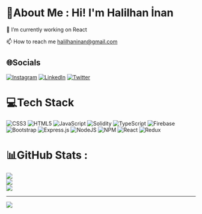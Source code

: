 # 💫About Me : Hi!  I'm Halilhan İnan
🔭 I’m currently working on React

📫 How to reach me halilhaninan@gmail.com

## 🌐Socials
[![Instagram](https://img.shields.io/badge/Instagram-%23E4405F.svg?logo=Instagram&logoColor=white)](https://instagram.com/https://t.co/vhwbxgz6qd) [![LinkedIn](https://img.shields.io/badge/LinkedIn-%230077B5.svg?logo=linkedin&logoColor=white)](https://linkedin.com/in/https://www.linkedin.com/in/halilhan-inan-757146234/) [![Twitter](https://img.shields.io/badge/Twitter-%231DA1F2.svg?logo=Twitter&logoColor=white)](https://twitter.com/@halilhaninan) 

# 💻Tech Stack
![CSS3](https://img.shields.io/badge/css3-%231572B6.svg?style=for-the-badge&logo=css3&logoColor=white) ![HTML5](https://img.shields.io/badge/html5-%23E34F26.svg?style=for-the-badge&logo=html5&logoColor=white) ![JavaScript](https://img.shields.io/badge/javascript-%23323330.svg?style=for-the-badge&logo=javascript&logoColor=%23F7DF1E) ![Solidity](https://img.shields.io/badge/Solidity-%23363636.svg?style=for-the-badge&logo=solidity&logoColor=white) ![TypeScript](https://img.shields.io/badge/typescript-%23007ACC.svg?style=for-the-badge&logo=typescript&logoColor=white) ![Firebase](https://img.shields.io/badge/firebase-%23039BE5.svg?style=for-the-badge&logo=firebase) ![Bootstrap](https://img.shields.io/badge/bootstrap-%23563D7C.svg?style=for-the-badge&logo=bootstrap&logoColor=white) ![Express.js](https://img.shields.io/badge/express.js-%23404d59.svg?style=for-the-badge&logo=express&logoColor=%2361DAFB) ![NodeJS](https://img.shields.io/badge/node.js-6DA55F?style=for-the-badge&logo=node.js&logoColor=white) ![NPM](https://img.shields.io/badge/NPM-%23000000.svg?style=for-the-badge&logo=npm&logoColor=white) ![React](https://img.shields.io/badge/react-%2320232a.svg?style=for-the-badge&logo=react&logoColor=%2361DAFB) ![Redux](https://img.shields.io/badge/redux-%23593d88.svg?style=for-the-badge&logo=redux&logoColor=white)
# 📊GitHub Stats :
![](https://github-readme-stats.vercel.app/api?username=halilhaninan&theme=radical&hide_border=false&include_all_commits=false&count_private=false)<br/>
![](https://github-readme-streak-stats.herokuapp.com/?user=halilhaninan&theme=radical&hide_border=false)<br/>
![](https://github-readme-stats.vercel.app/api/top-langs/?username=halilhaninan&theme=radical&hide_border=false&include_all_commits=false&count_private=false&layout=compact)

---
[![](https://visitcount.itsvg.in/api?id=halilhaninan&icon=0&color=0)](https://visitcount.itsvg.in)
